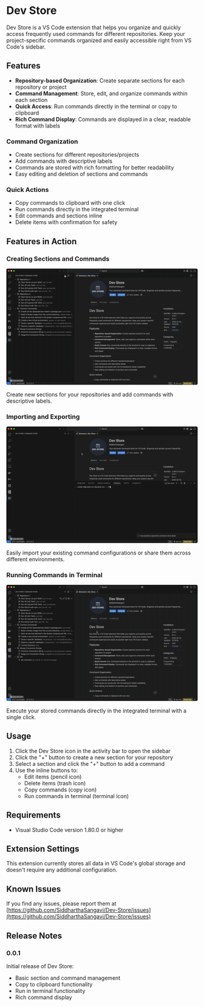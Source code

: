# Dev Store

Dev Store is a VS Code extension that helps you organize and quickly access frequently used commands for different repositories. Keep your project-specific commands organized and easily accessible right from VS Code's sidebar.

## Features

- **Repository-based Organization**: Create separate sections for each repository or project
- **Command Management**: Store, edit, and organize commands within each section
- **Quick Access**: Run commands directly in the terminal or copy to clipboard
- **Rich Command Display**: Commands are displayed in a clear, readable format with labels

### Command Organization

- Create sections for different repositories/projects
- Add commands with descriptive labels
- Commands are stored with rich formatting for better readability
- Easy editing and deletion of sections and commands

### Quick Actions

- Copy commands to clipboard with one click
- Run commands directly in the integrated terminal
- Edit commands and sections inline
- Delete items with confirmation for safety

## Features in Action

### Creating Sections and Commands
![Create sections and commands](resources/create.gif)

Create new sections for your repositories and add commands with descriptive labels.

### Importing and Exporting
![Import commands](resources/import.gif)

Easily import your existing command configurations or share them across different environments.

### Running Commands in Terminal
![Run in Terminal](resources/runInTerminal.gif)

Execute your stored commands directly in the integrated terminal with a single click.

## Usage

1. Click the Dev Store icon in the activity bar to open the sidebar
2. Click the "+" button to create a new section for your repository
3. Select a section and click the "+" button to add a command
4. Use the inline buttons to:
   - Edit items (pencil icon)
   - Delete items (trash icon)
   - Copy commands (copy icon)
   - Run commands in terminal (terminal icon)

## Requirements

- Visual Studio Code version 1.80.0 or higher

## Extension Settings

This extension currently stores all data in VS Code's global storage and doesn't require any additional configuration.

## Known Issues

If you find any issues, please report them at [https://github.com/SiddharthaSangavi/Dev-Store/issues](https://github.com/SiddharthaSangavi/Dev-Store/issues)

## Release Notes

### 0.0.1

Initial release of Dev Store:
- Basic section and command management
- Copy to clipboard functionality
- Run in terminal functionality
- Rich command display
